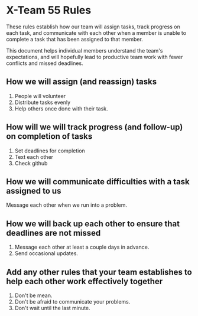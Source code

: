 # X-Team 55 Rules

These rules establish how our team will assign tasks,
track progress on each task, and communicate with each other 
when a member is unable to complete a task that has been assigned to that member.

This document helps individual members understand the team's expectations,
and will hopefully lead to productive team work with fewer conflicts
and missed deadlines.

## How we will assign (and reassign) tasks
1. People will volunteer
2. Distribute tasks evenly
3. Help others once done with their task.


## How will we will track progress (and follow-up) on completion of tasks
1. Set deadlines for completion
2. Text each other
3. Check github


## How we will communicate difficulties with a task assigned to us
Message each other when we run into a problem.


## How we will back up each other to ensure that deadlines are not missed
1. Message each other at least a couple days in advance.
2. Send occasional updates.


## Add any other rules that your team establishes to help each other work effectively together
1. Don't be mean.
2. Don't be afraid to communicate your problems.
3. Don't wait until the last minute.


